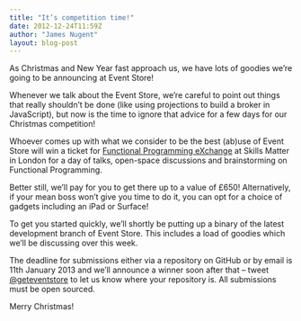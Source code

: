 ```yaml
---
title: "It’s competition time!"
date: 2012-12-24T11:59Z
author: "James Nugent"
layout: blog-post
---
```


As Christmas and New Year fast approach us, we have lots of goodies we’re going to be announcing at Event Store!

Whenever we talk about the Event Store, we’re careful to point out things that really shouldn’t be done (like using projections to build a broker in JavaScript), but now is the time to ignore that advice for a few days for our Christmas competition!

Whoever comes up with what we consider to be the best (ab)use of Event Store will win a ticket for [Functional Programming eXchange](http://skillsmatter.com/event/java-jee/functional-programming-exchange/wd-23) at Skills Matter in London for a day of talks, open-space discussions and brainstorming on Functional Programming.

Better still, we’ll pay for you to get there up to a value of £650! Alternatively, if your mean boss won’t give you time to do it, you can opt for a choice of gadgets including an iPad or Surface!

To get you started quickly, we’ll shortly be putting up a binary of the latest development branch of Event Store. This includes a load of goodies which we’ll be discussing over this week.

The deadline for submissions either via a repository on GitHub or by email is 11th January 2013 and we’ll announce a winner soon after that – tweet [@geteventstore](https://twitter.com/geteventstore) to let us know where your repository is. All submissions must be open sourced.

Merry Christmas!